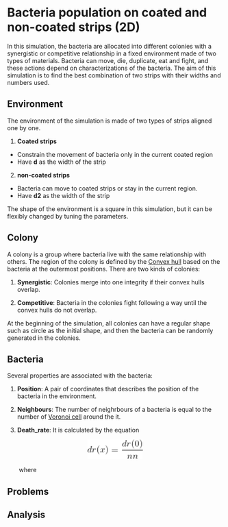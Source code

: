 # Bacteria population on coated and non-coated strips (2D)

In this simulation, the bacteria are allocated into different colonies with a synergistic or competitive relationship in a fixed environment made of two types of materials. Bacteria can move, die, duplicate, eat and fight, and these actions depend on characterizations of the bacteria. The aim of this simulation is to find the best combination of two strips with their widths and numbers used.

## Environment

The environment of the simulation is made of two types of strips aligned one by one. 
1. **Coated strips** 
* Constrain the movement of bacteria only in the current coated region
* Have **d** as the width of the strip

2. **non-coated strips** 
* Bacteria can move to coated strips or stay in the current region. 
* Have **d2** as the width of the strip

The shape of the environment is a square in this simulation, but it can be flexibly changed by tuning the parameters.

  

## Colony

A colony is a group where bacteria live with the same relationship with others. The region of the colony is defined by the [Convex hull](https://docs.scipy.org/doc/scipy/reference/generated/scipy.spatial.ConvexHull.html) based on the bacteria at the outermost positions. There are two kinds of colonies:

1. **Synergistic**: Colonies merge into one integrity if their 
convex hulls overlap.

2. **Competitive**: Bacteria in the colonies fight following a way until the convex hulls do not overlap.

At the beginning of the simulation, all colonies can have a regular shape such as circle as the initial shape, and then the bacteria can be randomly generated in the colonies.

## Bacteria

Several properties are associated with the bacteria:

1. **Position**: A pair of coordinates that describes the position of the bacteria in the environment.

2. **Neighbours**: The number of neighrbours of a bacteria is equal to the number of [Voronoi cell](https://docs.scipy.org/doc/scipy-0.18.1/reference/generated/scipy.spatial.Voronoi.html) around the it.

3. **Death_rate**: It is calculated by the equation

<p align="center">
  <img width="130" height="45" src="https://github.com/FengyiLi1102/bacteria_simulation/blob/master/death_rate.gif">
</p> 
&nbsp;&nbsp;&nbsp;&nbsp;&nbsp;&nbsp;&nbsp;where 


## Problems

## Analysis
